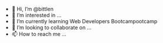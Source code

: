 - 👋 Hi, I’m @bittlen
- 👀 I’m interested in ...
- 🌱 I’m currently learning Web Developers Bootcampootcamp
- 💞️ I’m looking to collaborate on ...
- 📫 How to reach me ...

<!---
bittlen/bittlen is a ✨ special ✨ repository because its `README.md` (this file) appears on your GitHub profile.
You can click the Preview link to take a look at your changes.
--->
